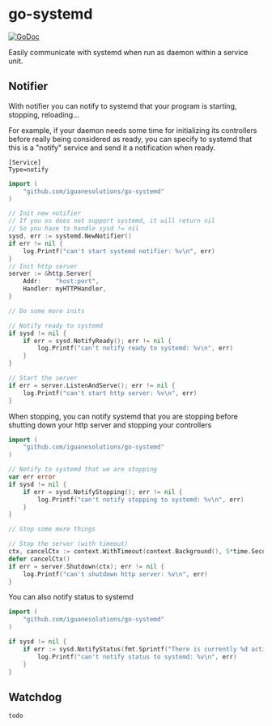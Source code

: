 # go-systemd

[![GoDoc](https://godoc.org/github.com/iguanesolutions/go-systemd?status.svg)](https://godoc.org/github.com/iguanesolutions/go-systemd)

Easily communicate with systemd when run as daemon within a service unit.

## Notifier

With notifier you can notify to systemd that your program is starting, stopping, reloading...

For example, if your daemon needs some time for initializing its controllers before really being considered as ready, you can specify to systemd that this is a "notify" service and send it a notification when ready.

```systemdunit
[Service]
Type=notify
```

```go
import (
    "github.com/iguanesolutions/go-systemd"
)

// Init new notifier
// If you os does not support systemd, it will return nil
// So you have to handle sysd != nil
sysd, err := systemd.NewNotifier()
if err != nil {
    log.Printf("can't start systemd notifier: %v\n", err)
}
// Init http server
server := &http.Server{
    Addr:    "host:port",
    Handler: myHTTPHandler,
}

// Do some more inits

// Notify ready to systemd
if sysd != nil {
    if err = sysd.NotifyReady(); err != nil {
        log.Printf("can't notify ready to systemd: %v\n", err)
    }
}

// Start the server
if err = server.ListenAndServe(); err != nil {
    log.Printf("can't start http server: %v\n", err)
}
```

When stopping, you can notify systemd that you are stopping before shutting down your http server
and stopping your controllers

```go
import (
    "github.com/iguanesolutions/go-systemd"
)

// Notify to systemd that we are stopping
var err error
if sysd != nil {
    if err = sysd.NotifyStopping(); err != nil {
        log.Printf("can't notify stopping to systemd: %v\n", err)
    }
}

// Stop some more things

// Stop the server (with timeout)
ctx, cancelCtx := context.WithTimeout(context.Background(), 5*time.Second)
defer cancelCtx()
if err = server.Shutdown(ctx); err != nil {
    log.Printf("can't shutdown http server: %v\n", err)
}
```

You can also notify status to systemd

```go
import (
    "github.com/iguanesolutions/go-systemd"
)

if sysd != nil {
    if err := sysd.NotifyStatus(fmt.Sprintf("There is currently %d active connections", activeConns)); err != nil {
        log.Printf("can't notify status to systemd: %v\n", err)
    }
}
```

## Watchdog

`todo`
